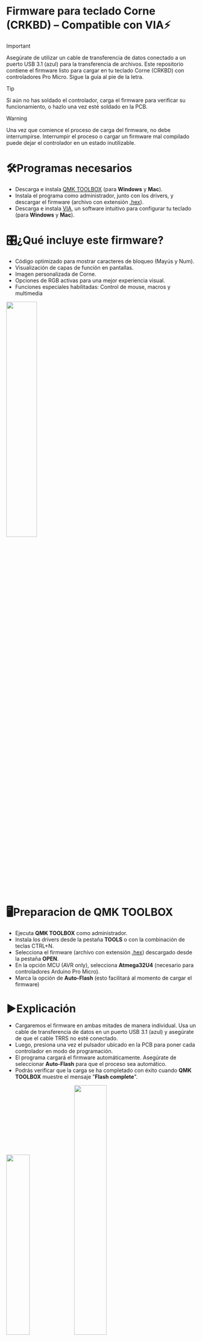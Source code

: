 # Firmware para teclado Corne (CRKBD) – Compatible con VIA⚡

> [!IMPORTANT]
> Asegúrate de utilizar un cable de transferencia de datos conectado a un puerto USB 3.1 (azul) para la transferencia de archivos.
> Este repositorio contiene el firmware listo para cargar en tu teclado Corne (CRKBD) con controladores Pro Micro.
> Sigue la guía al pie de la letra.

> [!TIP]
> Si aún no has soldado el controlador, carga el firmware para verificar su funcionamiento, o hazlo una vez esté soldado en la PCB.

> [!WARNING]
> Una vez que comience el proceso de carga del firmware, no debe interrumpirse. Interrumpir el proceso o cargar un firmware mal compilado puede dejar el controlador en un estado inutilizable.

# 🛠️Programas necesarios
- Descarga e instala [QMK TOOLBOX](https://qmk.fm/toolbox) (para **Windows** y **Mac**).
- Instala el programa como administrador, junto con los drivers, y descargar el firmware (archivo con extensión [.hex](https://github.com/AplyyKey/Via_firmware_crkbd/blob/main/Firmware/crkbd_rev1_via.hex)).
- Descarga e instala [VIA](https://github.com/the-via/releases/releases), un software intuitivo para configurar tu teclado (para **Windows** y **Mac**).
  
# 🎛️¿Qué incluye este firmware?
- Código optimizado para mostrar caracteres de bloqueo (Mayús y Num).
- Visualización de capas de función en pantallas.
- Imagen personalizada de Corne.
- Opciones de RGB activas para una mejor experiencia visual.
- Funciones especiales habilitadas: Control de mouse, macros y multimedia

<img src="https://github.com/user-attachments/assets/5aab29d2-7863-4741-b80b-7d4a4e45bf25" width="40%" />


# 🖥️Preparacion de QMK TOOLBOX
- Ejecuta **QMK TOOLBOX** como administrador.
- Instala los drivers desde la pestaña **TOOLS** o con la combinación de teclas CTRL+N.
- Selecciona el firmware (archivo con extensión [.hex](https://github.com/AplyyKey/Via_firmware_crkbd/blob/main/Firmware/crkbd_rev1_via.hex)) descargado desde la pestaña **OPEN**.
- En la opción MCU (AVR only), selecciona **Atmega32U4** (necesario para controladores Arduino Pro Micro).
- Marca la opción de **Auto-Flash** (esto facilitará al momento de cargar el firmware)

# ▶️Explicación 
- Cargaremos el firmware en ambas mitades de manera individual. Usa un cable de transferencia de datos en un puerto USB 3.1 (azul) y asegúrate de que el cable TRRS no esté conectado.
- Luego, presiona una vez el pulsador ubicado en la PCB para poner cada controlador en modo de programación.
- El programa cargará el firmware automáticamente. Asegúrate de seleccionar **Auto-Flash** para que el proceso sea automático.
- Podrás verificar que la carga se ha completado con éxito cuando **QMK TOOLBOX** muestre el mensaje "**Flash complete**".

<img src="https://github.com/user-attachments/assets/4223266b-0cf8-4fae-b939-47770f143a53" width="35%" /> <img src="https://github.com/user-attachments/assets/7b68dc82-d70e-44d6-9ad7-eae05dd186c7" width="41.2%" />

# ▶️Controlador 
- Para cargar el firmware con el controlador libre, realiza un puente entre los puntos GND y RESET (puedes hacerlo con un alambre, clip o pinzas de electrónica).
  
<img src="https://github.com/user-attachments/assets/8e5d6935-1b09-474b-afc0-46683d21c623" width="25%" />

# ⚙️VIA
Con VIA podrás personalizar completamente la distribución de tu teclado. Esta herramienta te permite:

- Modificar la distribución de teclas de forma sencilla e intuitiva.
- Acceder y configurar hasta 4 capas de funciones diferentes.
- Crear y asignar macros personalizadas para mejorar tu flujo de trabajo.
- Guardar y cargar perfiles según tus necesidades, para cambiar rápidamente entre configuraciones.
- Controlar los métodos de iluminación RGB y personalizarlos según tu estilo.
- Todo esto sin necesidad de recompilar el firmware, directamente desde la interfaz de VIA
  
![Image](https://github.com/user-attachments/assets/5e407fed-73f3-497e-8171-db636405b84a)
